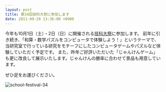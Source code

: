 ```yaml
---
layout: post
title: 第34回技科大祭に参加します
date: 2011-09-20 13:36:00 +0900
---
```


今年も10月1日（土）・2日（日）に開催される[技科大祭](http://tut-fes.com/)に参加します。
前年に引き続き、「和算・数学パズルをコンピュータで体験しよう！」というテーマで、当研究室で行っている研究をモチーフにしたコンピュータゲームやパズルなど体験していただく予定です。
また、昨年ご好評いただいた「じゃんけんゲーム」も更に改良して展示いたします。じゃんけんの勝率に合わせて景品も用意しています。

ぜひ足をお運びください。

![school-festival-34]({{site.baseurl}}/img/2011-09-20-school-festival-open.jpg)